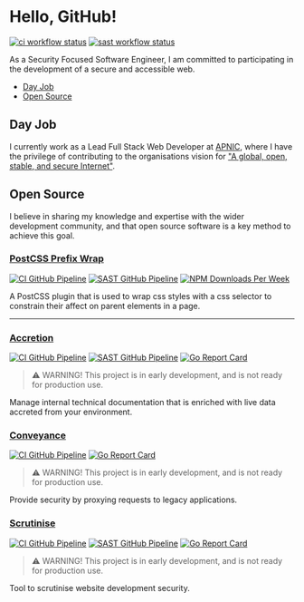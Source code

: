 # Hello, GitHub!

[![ci workflow status](https://img.shields.io/github/actions/workflow/status/dbtedman/dbtedman/ci.yml?branch=main&style=for-the-badge&logo=github&label=ci)](https://github.com/dbtedman/dbtedman/actions/workflows/ci.yml)
[![sast workflow status](https://img.shields.io/github/actions/workflow/status/dbtedman/dbtedman/sast.yml?branch=main&style=for-the-badge&logo=github&label=sast)](https://github.com/dbtedman/dbtedman/actions/workflows/sast.yml)

As a Security Focused Software Engineer, I am committed to participating in the development of a secure and accessible
web.

-   [Day Job](#day-job)
-   [Open Source](#open-source)

## Day Job

I currently work as a Lead Full Stack Web Developer at [APNIC](https://www.apnic.net), where I have the privilege of contributing to the organisations vision
for ["A global, open, stable, and secure Internet"](https://www.apnic.net/about-apnic/organization/vision-mission-objectives/).

## Open Source

I believe in sharing my knowledge and expertise with the wider development community, and that open source software is a
key method to achieve this goal.

### [PostCSS Prefix Wrap](https://github.com/dbtedman/postcss-prefixwrap)

[![CI GitHub Pipeline](https://img.shields.io/github/actions/workflow/status/dbtedman/postcss-prefixwrap/ci.yml?branch=main&style=for-the-badge&logo=github&label=ci)](https://github.com/dbtedman/postcss-prefixwrap/actions/workflows/ci.yml?query=branch%3Amain)
[![SAST GitHub Pipeline](https://img.shields.io/github/actions/workflow/status/dbtedman/postcss-prefixwrap/sast.yml?branch=main&style=for-the-badge&logo=github&label=sast)](https://github.com/dbtedman/postcss-prefixwrap/actions/workflows/sast.yml)
[![NPM Downloads Per Week](https://img.shields.io/npm/dw/postcss-prefixwrap?color=blue&logo=npm&style=for-the-badge)](https://www.npmjs.com/package/postcss-prefixwrap)

A PostCSS plugin that is used to wrap css styles with a css selector to constrain their affect on parent elements in a
page.

<hr>

### [Accretion](https://github.com/dbtedman/accretion)

[![CI GitHub Pipeline](https://img.shields.io/github/actions/workflow/status/dbtedman/accretion/ci.yml?branch=main&style=for-the-badge&logo=github&label=ci)](https://github.com/dbtedman/accretion/actions/workflows/ci.yml?query=branch%3Amain)
[![SAST GitHub Pipeline](https://img.shields.io/github/actions/workflow/status/dbtedman/accretion/sast.yml?branch=main&style=for-the-badge&logo=github&label=sast)](https://github.com/dbtedman/accretion/actions/workflows/sast.yml)
[![Go Report Card](https://goreportcard.com/badge/github.com/dbtedman/accretion?style=for-the-badge)](https://goreportcard.com/report/github.com/dbtedman/accretion)

> ⚠️ WARNING! This project is in early development, and is not ready for production use.

Manage internal technical documentation that is enriched with live data accreted from your environment.

### [Conveyance](https://github.com/dbtedman/conveyance)

[![CI GitHub Pipeline](https://img.shields.io/github/actions/workflow/status/dbtedman/conveyance/ci.yml?branch=main&style=for-the-badge&logo=github&label=ci)](https://github.com/dbtedman/conveyance/actions/workflows/ci.yml?query=branch%3Amain)
[![Go Report Card](https://goreportcard.com/badge/github.com/dbtedman/conveyance?style=for-the-badge)](https://goreportcard.com/report/github.com/dbtedman/conveyance)

> ⚠️ WARNING! This project is in early development, and is not ready for production use.

Provide security by proxying requests to legacy applications.

### [Scrutinise](https://github.com/dbtedman/scrutinise)

[![CI GitHub Pipeline](https://img.shields.io/github/actions/workflow/status/dbtedman/scrutinise/ci.yml?branch=main&style=for-the-badge&logo=github&label=ci)](https://github.com/dbtedman/scrutinise/actions/workflows/ci.yml?query=branch%3Amain)
[![SAST GitHub Pipeline](https://img.shields.io/github/actions/workflow/status/dbtedman/scrutinise/sast.yml?branch=main&style=for-the-badge&logo=github&label=sast)](https://github.com/dbtedman/scrutinise/actions/workflows/sast.yml)
[![Go Report Card](https://goreportcard.com/badge/github.com/dbtedman/scrutinise?style=for-the-badge)](https://goreportcard.com/report/github.com/dbtedman/scrutinise)

> ⚠️ WARNING! This project is in early development, and is not ready for production use.

Tool to scrutinise website development security.
